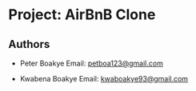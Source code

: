 # **Project: AirBnB Clone**

## Authors

- Peter Boakye
  Email: <petboa123@gmail.com>

- Kwabena Boakye
  Email: <kwaboakye93@gmail.com>
